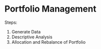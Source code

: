 # Portfolio Management

Steps:

1. Generate Data
2. Descriptive Analysis
3. Allocation and Rebalance of Portfolio
